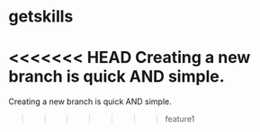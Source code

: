 # getskills
<<<<<<< HEAD
Creating a new branch is quick AND simple.
=======
Creating a new branch is quick AND simple.
>>>>>>> feature1

